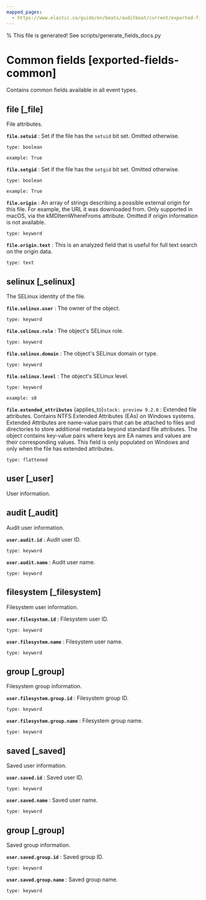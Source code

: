 ```yaml
---
mapped_pages:
  - https://www.elastic.co/guide/en/beats/auditbeat/current/exported-fields-common.html
---
```


% This file is generated! See scripts/generate_fields_docs.py

# Common fields [exported-fields-common]

Contains common fields available in all event types.

## file [_file]

File attributes.

**`file.setuid`**
:   Set if the file has the `setuid` bit set. Omitted otherwise.

    type: boolean

    example: True


**`file.setgid`**
:   Set if the file has the `setgid` bit set. Omitted otherwise.

    type: boolean

    example: True


**`file.origin`**
:   An array of strings describing a possible external origin for this file. For example, the URL it was downloaded from. Only supported in macOS, via the kMDItemWhereFroms attribute. Omitted if origin information is not available.

    type: keyword


**`file.origin.text`**
:   This is an analyzed field that is useful for full text search on the origin data.

    type: text


## selinux [_selinux]

The SELinux identity of the file.

**`file.selinux.user`**
:   The owner of the object.

    type: keyword


**`file.selinux.role`**
:   The object's SELinux role.

    type: keyword


**`file.selinux.domain`**
:   The object's SELinux domain or type.

    type: keyword


**`file.selinux.level`**
:   The object's SELinux level.

    type: keyword

    example: s0


**`file.extended_attributes`** {applies_to}`stack: preview 9.2.0`
:   Extended file attributes. Contains NTFS Extended Attributes (EAs) on Windows systems. Extended Attributes are name-value pairs that can be attached to files and directories to store additional metadata beyond standard file attributes. The object contains key-value pairs where keys are EA names and values are their corresponding values. This field is only populated on Windows and only when the file has extended attributes.

    type: flattened


## user [_user]

User information.

## audit [_audit]

Audit user information.

**`user.audit.id`**
:   Audit user ID.

    type: keyword


**`user.audit.name`**
:   Audit user name.

    type: keyword


## filesystem [_filesystem]

Filesystem user information.

**`user.filesystem.id`**
:   Filesystem user ID.

    type: keyword


**`user.filesystem.name`**
:   Filesystem user name.

    type: keyword


## group [_group]

Filesystem group information.

**`user.filesystem.group.id`**
:   Filesystem group ID.

    type: keyword


**`user.filesystem.group.name`**
:   Filesystem group name.

    type: keyword


## saved [_saved]

Saved user information.

**`user.saved.id`**
:   Saved user ID.

    type: keyword


**`user.saved.name`**
:   Saved user name.

    type: keyword


## group [_group]

Saved group information.

**`user.saved.group.id`**
:   Saved group ID.

    type: keyword


**`user.saved.group.name`**
:   Saved group name.

    type: keyword


